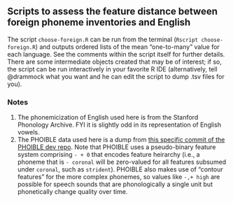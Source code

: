 ## Scripts to assess the feature distance between foreign phoneme inventories and English
The script `choose-foreign.R` can be run from the terminal (`Rscript choose-foreign.R`) and outputs ordered lists of the mean “one-to-many” value for each language. See the comments within the script itself for further details. There are some intermediate objects created that may be of interest; if so, the script can be run interactively in your favorite R IDE (alternatively, tell @drammock what you want and he can edit the script to dump .tsv files for you).

### Notes
1. The phonemicization of English used here is from the Stanford Phonology Archive. FYI it is slightly odd in its representation of English vowels.
2. The PHOIBLE data used here is a dump from [this specific commit of the PHOIBLE dev repo](https://github.com/phoible/phoible/commit/cf0042299188e6e94d7a610ff32702e340f2ec80). Note that PHOIBLE uses a pseudo-binary feature system comprising `- + 0` that encodes feature heirarchy (i.e., a phoneme that is `- coronal` will be zero-valued for all features subsumed under `coronal`, such as `strident`). PHOIBLE also makes use of “contour features” for the more complex phonemes, so values like `-,+ high` are possible for speech sounds that are phonologically a single unit but phonetically change quality over time.
